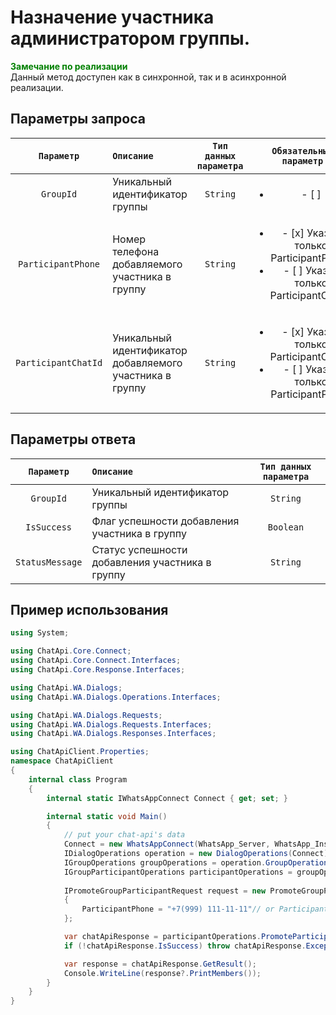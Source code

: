 # Назначение участника администратором группы.
**<span style="color:green">Замечание по реализации</span>** <br/>
Данный метод доступен как в синхронной, так и в асинхронной реализации.

## Параметры запроса
| `Параметр` | `Описание`                        | `Тип данных параметра` | `Обязательный параметр` |
|:----------:|:----------------------------------|:----------------------:|:-----------------------:|
| `GroupId`  | Уникальный идентификатор группы | `String` | <ul><li>- [ ] </li></ul>
| `ParticipantPhone`  | Номер телефона добавляемого участника в группу | `String` | <ul><li>- [x] Указан только ParticipantPhone</li><li>- [ ] Указан только ParticipantChatId</li></ul>
| `ParticipantChatId` | Уникальный идентификатор добавляемого участника в группу | `String` | <ul><li>- [x] Указан только ParticipantChatId</li><li>- [ ] Указан только ParticipantPhone</li></ul>

## Параметры ответа

|  `Параметр`           | `Описание`                                            | `Тип данных параметра` | 
|:---------------------:|:------------------------------------------------------|:----------------------:|
| `GroupId`             | Уникальный идентификатор группы                       | `String`
| `IsSuccess`           | Флаг успешности добавления участника в группу         | `Boolean`
| `StatusMessage`       | Статус успешности добавления участника в группу       | `String`

## Пример использования
```csharp
using System;

using ChatApi.Core.Connect;
using ChatApi.Core.Connect.Interfaces;
using ChatApi.Core.Response.Interfaces;

using ChatApi.WA.Dialogs;
using ChatApi.WA.Dialogs.Operations.Interfaces;

using ChatApi.WA.Dialogs.Requests;
using ChatApi.WA.Dialogs.Requests.Interfaces;
using ChatApi.WA.Dialogs.Responses.Interfaces;

using ChatApiClient.Properties;
namespace ChatApiClient
{
    internal class Program
    {
        internal static IWhatsAppConnect Connect { get; set; }

        internal static void Main()
        {
            // put your chat-api's data
            Connect = new WhatsAppConnect(WhatsApp_Server, WhatsApp_Instance, WhatsApp_Token); 
            IDialogOperations operation = new DialogOperations(Connect);
            IGroupOperations groupOperations = operation.GroupOperations.Value;
            IGroupParticipantOperations participantOperations = groupOperations.GroupParticipantOperations.Value;
            
            IPromoteGroupParticipantRequest request = new PromoteGroupParticipantRequest
            {
                ParticipantPhone = "+7(999) 111-11-11"// or ParticipantChatId = "79991111111@c.us"
            };

            var chatApiResponse = participantOperations.PromoteParticipant(request);
            if (!chatApiResponse.IsSuccess) throw chatApiResponse.Exception!;

            var response = chatApiResponse.GetResult();
            Console.WriteLine(response?.PrintMembers());
        }
    }
}
```